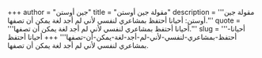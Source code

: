 +++
author = "جين أوستن"
title = "مقولة جين أوستن"
description = '''مقولة جين أوستن: أحيانا أحتفظ بمشاعري لنفسي لأني لم أجد لغة يمكن أن تصفها.'''
quote = '''أحيانا أحتفظ بمشاعري لنفسي لأني لم أجد لغة يمكن أن تصفها.'''
slug = '''أحيانا-أحتفظ-بمشاعري-لنفسي-لأني-لم-أجد-لغة-يمكن-أن-تصفها'''
+++
أحيانا أحتفظ بمشاعري لنفسي لأني لم أجد لغة يمكن أن تصفها.
